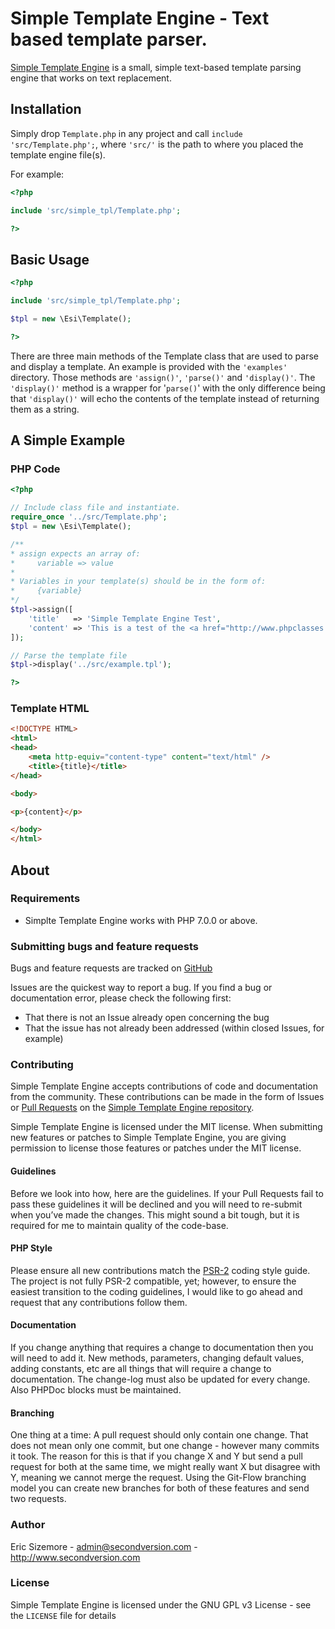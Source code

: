 # Simple Template Engine - Text based template parser.

[Simple Template Engine](http://github.com/ericsizemore/simple_tpl/) is a small, simple text-based 
template parsing engine that works on text replacement.

## Installation

Simply drop `Template.php` in any project and call `include 'src/Template.php';`, where 
`'src/'` is the path to where you placed the template engine file(s).

For example:

```php
<?php

include 'src/simple_tpl/Template.php';

?>
```

## Basic Usage

```php
<?php

include 'src/simple_tpl/Template.php';

$tpl = new \Esi\Template();

?>
```

There are three main methods of the Template class that are used to parse and display a template. An example is provided with the `'examples'` directory. 
Those methods are `'assign()'`, `'parse()'` and `'display()'`. The `'display()'` method is a wrapper for '`parse()`' with the only difference being that `'display()'` 
will echo the contents of the template instead of returning them as a string.

## A Simple Example

### PHP Code
```php
<?php

// Include class file and instantiate.
require_once '../src/Template.php';
$tpl = new \Esi\Template();

/**
* assign expects an array of:
*     variable => value
*
* Variables in your template(s) should be in the form of:
*     {variable}
*/
$tpl->assign([
    'title'   => 'Simple Template Engine Test',
    'content' => 'This is a test of the <a href="http://www.phpclasses.org/browse/package/3171.html">Simple Template Engine</a> class by Eric Sizemore.'
]);

// Parse the template file
$tpl->display('../src/example.tpl');

?>
```

### Template HTML
```html
<!DOCTYPE HTML>
<html>
<head>
	<meta http-equiv="content-type" content="text/html" />
	<title>{title}</title>
</head>

<body>

<p>{content}</p>

</body>
</html>
```

## About

### Requirements

- Simplte Template Engine works with PHP 7.0.0 or above.

### Submitting bugs and feature requests

Bugs and feature requests are tracked on [GitHub](https://github.com/ericsizemore/simple_tpl/issues)

Issues are the quickest way to report a bug. If you find a bug or documentation error, please check the following first:

* That there is not an Issue already open concerning the bug
* That the issue has not already been addressed (within closed Issues, for example)

### Contributing

Simple Template Engine accepts contributions of code and documentation from the community. 
These contributions can be made in the form of Issues or [Pull Requests](http://help.github.com/send-pull-requests/) 
on the [Simple Template Engine repository](https://github.com/ericsizemore/simple_tpl).

Simple Template Engine is licensed under the MIT license. When submitting new features or patches to Simple Template Engine, you are 
giving permission to license those features or patches under the MIT license.

#### Guidelines

Before we look into how, here are the guidelines. If your Pull Requests fail to
pass these guidelines it will be declined and you will need to re-submit when
you’ve made the changes. This might sound a bit tough, but it is required for
me to maintain quality of the code-base.

#### PHP Style

Please ensure all new contributions match the [PSR-2](http://www.php-fig.org/psr/psr-2/)
coding style guide. The project is not fully PSR-2 compatible, yet; however, to ensure 
the easiest transition to the coding guidelines, I would like to go ahead and request 
that any contributions follow them.

#### Documentation

If you change anything that requires a change to documentation then you will
need to add it. New methods, parameters, changing default values, adding
constants, etc are all things that will require a change to documentation. The
change-log must also be updated for every change. Also PHPDoc blocks must be
maintained.

#### Branching

One thing at a time: A pull request should only contain one change. That does
not mean only one commit, but one change - however many commits it took. The
reason for this is that if you change X and Y but send a pull request for both
at the same time, we might really want X but disagree with Y, meaning we cannot
merge the request. Using the Git-Flow branching model you can create new
branches for both of these features and send two requests.

### Author

Eric Sizemore - <admin@secondversion.com> - <http://www.secondversion.com>

### License

Simple Template Engine is licensed under the GNU GPL v3 License - see the `LICENSE` file for details

